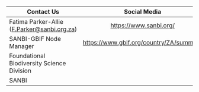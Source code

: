 
| Contact Us                                     | Social Media          
| -------------                                  |:-------------:|
|Fatima Parker-Allie (F.Parker@sanbi.org.za)    |https://www.sanbi.org/
|SANBI-GBIF Node Manager                        |https://www.gbif.org/country/ZA/summary
|Foundational Biodiversity Science Division     
|SANBI 

